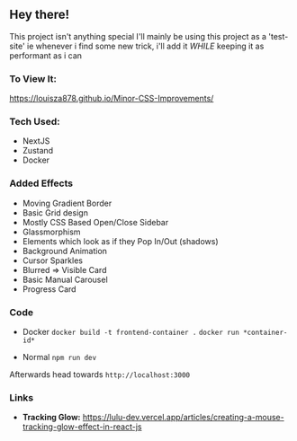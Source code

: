 ## Hey there!

This project isn't anything special
I'll mainly be using this project as a 'test-site'
ie whenever i find some new trick, i'll add it *WHILE* keeping it as performant as i can

### To View It:
https://louisza878.github.io/Minor-CSS-Improvements/

### Tech Used:
 - NextJS
 - Zustand
 - Docker

### Added Effects
 - Moving Gradient Border
 - Basic Grid design
 - Mostly CSS Based Open/Close Sidebar
 - Glassmorphism
 - Elements which look as if they Pop In/Out (shadows)
 - Background Animation
 - Cursor Sparkles
 - Blurred => Visible Card
 - Basic Manual Carousel
 - Progress Card

### Code
 - Docker
    `docker build -t frontend-container .`
    `docker run *container-id*`

 - Normal
    `npm run dev`

Afterwards head towards `http://localhost:3000`

### Links
 - **Tracking Glow:**  https://lulu-dev.vercel.app/articles/creating-a-mouse-tracking-glow-effect-in-react-js